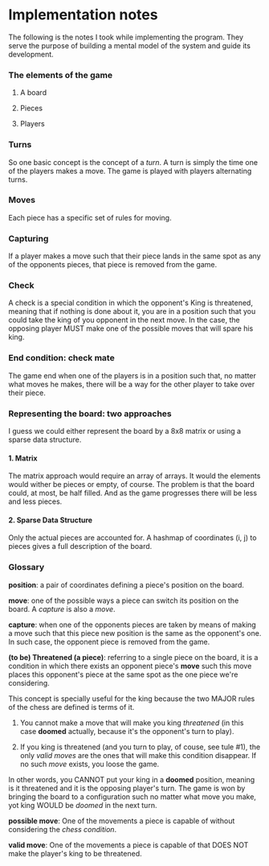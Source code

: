 # Implementation notes

The following is the notes I took while implementing the program. They serve the purpose of building a mental model of the system and guide its development.

### The elements of the game

1. A board

2. Pieces

3. Players

### Turns

So one basic concept is the concept of a _turn_.
A turn is simply the time one of the players makes a move.
The game is played with players alternating turns.

### Moves

Each piece has a specific set of rules for moving.

### Capturing

If a player makes a move such that their piece lands in the same spot as any of the opponents pieces, that piece is removed from the game.

### Check

A check is a special condition in which the opponent's King is threatened, meaning that if nothing is done about it, you are in a position such that you could take the king of you opponent in the next move. In the case, the opposing player MUST make one of the possible moves that will spare his king.

### End condition: check mate

The game end when one of the players is in a position such that, no matter what moves he makes, there will be a way for the other player to take over their piece.

### Representing the board: two approaches

I guess we could either represent the board by a 8x8 matrix or using a sparse data structure.

#### 1. Matrix

The matrix approach would require an array of arrays. It would the elements would wither be pieces or empty, of course. The problem is that the board could, at most, be half filled. And as the game progresses there will be less and less pieces.

#### 2. Sparse Data Structure

Only the actual pieces are accounted for. A hashmap of coordinates (i, j) to pieces gives a full description of the board.

### Glossary

**position**: a pair of coordinates defining a piece's position on the board.

**move**: one of the possible ways a piece can switch its position on the board. A _capture_ is also a _move_.

**capture**: when one of the opponents pieces are taken by means of making a move such that this piece new position is the same as the opponent's one. In such case, the opponent piece is removed from the game.

**(to be) Threatened (a piece)**: referring to a single piece on the board, it is a condition in which there exists an opponent piece's **move** such this move places this opponent's piece at the same spot as the one piece we're considering.

This concept is specially useful for the king because the two MAJOR rules of the chess are defined is terms of it.

1. You cannot make a move that will make you king _threatened_ (in this case **doomed** actually, because it's the opponent's turn to play).

2. If you king is threatened (and you turn to play, of couse, see tule #1), the only _valid moves_ are the ones that will make this condition disappear. If no such _move_ exists, you loose the game.

In other words, you CANNOT put your king in a **doomed** position, meaning is it threatened and it is the opposing player's turn. The game is won by bringing the board to a configuration such no matter what move you make, yot king WOULD be _doomed_ in the next turn.

**possible move**: One of the movements a piece is capable of without considering the _chess condition_.

**valid move**: One of the movements a piece is capable of that DOES NOT make the player's king to be threatened.
